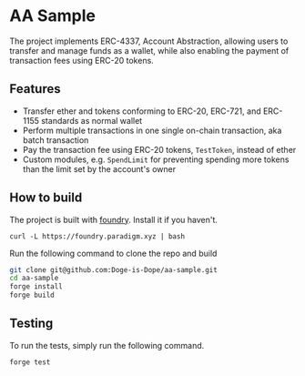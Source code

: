 # AA Sample

The project implements ERC-4337, Account Abstraction, allowing users to transfer and manage funds as a wallet, while also enabling the payment of transaction fees using ERC-20 tokens.

## Features

- Transfer ether and tokens conforming to ERC-20, ERC-721, and ERC-1155 standards as normal wallet
- Perform multiple transactions in one single on-chain transaction, aka batch transaction
- Pay the transaction fee using ERC-20 tokens, `TestToken`, instead of ether
- Custom modules, e.g. `SpendLimit` for preventing spending more tokens than the limit set by the account's owner

## How to build

The project is built with [foundry](https://github.com/foundry-rs/foundry). Install it if you haven't.

```
curl -L https://foundry.paradigm.xyz | bash
```

Run the following command to clone the repo and build

```bash
git clone git@github.com:Doge-is-Dope/aa-sample.git
cd aa-sample
forge install
forge build
```

## Testing

To run the tests, simply run the following command.

```bash
forge test
```
